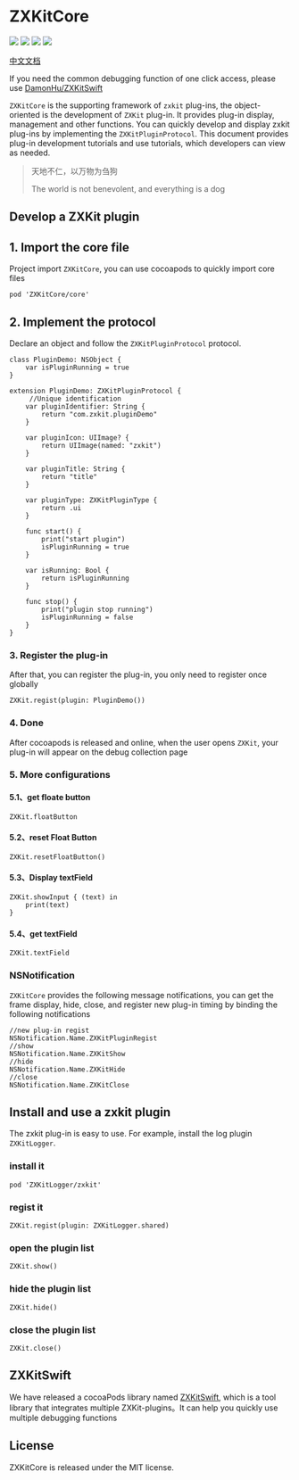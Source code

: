 # ZXKitCore

![](https://img.shields.io/badge/CocoaPods-supported-brightgreen) ![](https://img.shields.io/badge/Swift-5.0-brightgreen) ![](https://img.shields.io/badge/License-MIT-brightgreen) ![](https://img.shields.io/badge/version-iOS11.0-brightgreen)

[中文文档](./README.md)

If you need the common debugging function of one click access, please use [DamonHu/ZXKitSwift](https://github.com/DamonHu/ZXKitSwift)

`ZXKitCore` is the supporting framework of `zxkit` plug-ins, the object-oriented is the development of `ZXKit` plug-in. It provides plug-in display, management and other functions. You can quickly develop and display zxkit plug-ins by implementing the `ZXKitPluginProtocol`. This document provides plug-in development tutorials and use tutorials, which developers can view as needed.

> 天地不仁，以万物为刍狗
> 
> The world is not benevolent, and everything is a dog

## Develop a ZXKit plugin

## 1. Import the core file

Project import `ZXKitCore`, you can use cocoapods to quickly import core files

```
pod 'ZXKitCore/core'
```

## 2. Implement the protocol

Declare an object and follow the `ZXKitPluginProtocol` protocol.

```
class PluginDemo: NSObject {
    var isPluginRunning = true
}

extension PluginDemo: ZXKitPluginProtocol {
	 //Unique identification
    var pluginIdentifier: String {
        return "com.zxkit.pluginDemo"
    }
    
    var pluginIcon: UIImage? {
        return UIImage(named: "zxkit")
    }

    var pluginTitle: String {
        return "title"
    }

    var pluginType: ZXKitPluginType {
        return .ui
    }

    func start() {
        print("start plugin")
        isPluginRunning = true
    }
    
    var isRunning: Bool {
        return isPluginRunning
    }

    func stop() {
        print("plugin stop running")
        isPluginRunning = false
    }
}
```

### 3. Register the plug-in

After that, you can register the plug-in, you only need to register once globally


```
ZXKit.regist(plugin: PluginDemo())
```

### 4. Done

After cocoapods is released and online, when the user opens `ZXKit`, your plug-in will appear on the debug collection page

### 5. More configurations

#### 5.1、get floate button

```
ZXKit.floatButton
```

#### 5.2、reset Float Button

```
ZXKit.resetFloatButton()
```

#### 5.3、Display textField

```
ZXKit.showInput { (text) in
	print(text)
}
```

#### 5.4、get textField

```
ZXKit.textField
```

### NSNotification

`ZXKitCore` provides the following message notifications, you can get the frame display, hide, close, and register new plug-in timing by binding the following notifications

```
//new plug-in regist
NSNotification.Name.ZXKitPluginRegist
//show
NSNotification.Name.ZXKitShow
//hide
NSNotification.Name.ZXKitHide
//close
NSNotification.Name.ZXKitClose
```

## Install and use a zxkit plugin

The zxkit plug-in is easy to use. For example, install the log plugin `ZXKitLogger`.

### install it

```
pod 'ZXKitLogger/zxkit'
```
### regist it

```
ZXKit.regist(plugin: ZXKitLogger.shared)
```

### open the plugin list

```
ZXKit.show()
```

### hide the plugin list

```
ZXKit.hide()
```

### close the plugin list

```
ZXKit.close()
```

## ZXKitSwift

We have released a cocoaPods library named [ZXKitSwift](https://github.com/DamonHu/ZXKitSwift), which is a tool library that integrates multiple ZXKit-plugins。It can help you quickly use multiple debugging functions

## License

ZXKitCore is released under the MIT license. 
